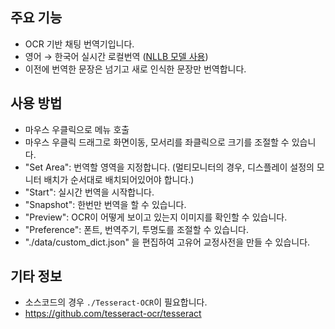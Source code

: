## 주요 기능

- OCR 기반 채팅 번역기입니다.
- 영어 → 한국어 실시간 로컬번역 ([NLLB 모델 사용](https://huggingface.co/facebook/nllb-200-distilled-600M))
- 이전에 번역한 문장은 넘기고 새로 인식한 문장만 번역합니다.


## 사용 방법

- 마우스 우클릭으로 메뉴 호출
- 마우스 우클릭 드래그로 화면이동, 모서리를 좌클릭으로 크기를 조절할 수 있습니다.
- "Set Area": 번역할 영역을 지정합니다. (멀티모니터의 경우, 디스플레이 설정의 모니터 배치가 순서대로 배치되어있어야 합니다.)
- "Start": 실시간 번역을 시작합니다.
- "Snapshot": 한번만 번역을 할 수 있습니다.
- "Preview": OCR이 어떻게 보이고 있는지 이미지를 확인할 수 있습니다.
- "Preference": 폰트, 번역주기, 투명도를 조절할 수 있습니다.
- "./data/custom_dict.json" 을 편집하여 고유어 교정사전을 만들 수 있습니다.



## 기타 정보

- 소스코드의 경우 `./Tesseract-OCR`이 필요합니다.
- https://github.com/tesseract-ocr/tesseract
